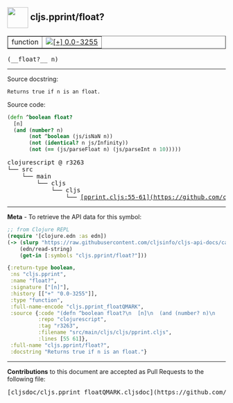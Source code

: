 ## <img width="48px" valign="middle" src="http://i.imgur.com/Hi20huC.png"> cljs.pprint/float?

 <table border="1">
<tr>

<td>function</td>
<td><a href="https://github.com/cljsinfo/cljs-api-docs/tree/0.0-3255"><img valign="middle" alt="[+] 0.0-3255" src="https://img.shields.io/badge/+-0.0--3255-lightgrey.svg"></a> </td>
</tr>
</table>

 <samp>
(__float?__ n)<br>
</samp>

---




Source docstring:

```
Returns true if n is an float.
```

Source code:

```clj
(defn ^boolean float?
  [n]
  (and (number? n)
       (not ^boolean (js/isNaN n))
       (not (identical? n js/Infinity))
       (not (== (js/parseFloat n) (js/parseInt n 10)))))
```

 <pre>
clojurescript @ r3263
└── src
    └── main
        └── cljs
            └── cljs
                └── <ins>[pprint.cljs:55-61](https://github.com/clojure/clojurescript/blob/r3263/src/main/cljs/cljs/pprint.cljs#L55-L61)</ins>
</pre>


---

__Meta__ - To retrieve the API data for this symbol:

```clj
;; from Clojure REPL
(require '[clojure.edn :as edn])
(-> (slurp "https://raw.githubusercontent.com/cljsinfo/cljs-api-docs/catalog/cljs-api.edn")
    (edn/read-string)
    (get-in [:symbols "cljs.pprint/float?"]))
```

```clj
{:return-type boolean,
 :ns "cljs.pprint",
 :name "float?",
 :signature ["[n]"],
 :history [["+" "0.0-3255"]],
 :type "function",
 :full-name-encode "cljs.pprint_floatQMARK",
 :source {:code "(defn ^boolean float?\n  [n]\n  (and (number? n)\n       (not ^boolean (js/isNaN n))\n       (not (identical? n js/Infinity))\n       (not (== (js/parseFloat n) (js/parseInt n 10)))))",
          :repo "clojurescript",
          :tag "r3263",
          :filename "src/main/cljs/cljs/pprint.cljs",
          :lines [55 61]},
 :full-name "cljs.pprint/float?",
 :docstring "Returns true if n is an float."}

```

---

__Contributions__ to this document are accepted as Pull Requests to the following file:

 <pre>
[cljsdoc/cljs.pprint_floatQMARK.cljsdoc](https://github.com/cljsinfo/cljs-api-docs/blob/master/cljsdoc/cljs.pprint_floatQMARK.cljsdoc)
</pre>

